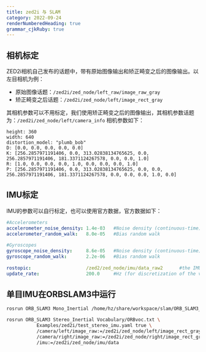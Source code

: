 ```yaml
---
title: zed2i 与 SLAM
category: 2022-09-24
renderNumberedHeading: true
grammar_cjkRuby: true
---
```




## 相机标定
ZED2i相机自己发布的话题中，带有原始图像输出和矫正畸变之后的图像输出。以左目相机为例：
- 原始图像话题：`/zed2i/zed_node/left_raw/image_raw_gray`
- 矫正畸变之后话题：`/zed2i/zed_node/left/image_rect_gray`

其相机参数可以不用标定，我们使用矫正畸变之后的图像输出，其相机参数话题为：`/zed2i/zed_node/left/camera_info`
相机参数如下：

``` 
height: 360
width: 640
distortion_model: "plumb_bob"
D: [0.0, 0.0, 0.0, 0.0, 0.0]
K: [256.2857971191406, 0.0, 313.02838134765625, 0.0, 256.2857971191406, 181.3371124267578, 0.0, 0.0, 1.0]
R: [1.0, 0.0, 0.0, 0.0, 1.0, 0.0, 0.0, 0.0, 1.0]
P: [256.2857971191406, 0.0, 313.02838134765625, 0.0, 0.0, 256.2857971191406, 181.3371124267578, 0.0, 0.0, 0.0, 1.0, 0.0]

```

## IMU标定
IMU的参数可以自行标定，也可以使用官方数据，官方数据如下：

``` yaml
#Accelerometers
accelerometer_noise_density: 1.4e-03   #Noise density (continuous-time)
accelerometer_random_walk:   8.0e-05   #Bias random walk
 
#Gyroscopes
gyroscope_noise_density:     8.6e-05   #Noise density (continuous-time)
gyroscope_random_walk:       2.2e-06   #Bias random walk
 
rostopic:                    /zed2/zed_node/imu/data_raw2      #the IMU ROS topic
update_rate:                 200.0     #Hz (for discretization of the values above)
```

## 单目IMU在ORBSLAM3中运行

``` bash
rosrun ORB_SLAM3 Mono_Inertial /home/hz/share/workspace/slam/ORB_SLAM3_NOETIC/Vocabulary/ORBvoc.txt /mnt/share/workspace/slam/ORB_SLAM3_NOETIC/Examples/ROS/ORB_SLAM3/vio.yaml /usb_cam/image_raw:=/zed2i/zed_node/left/image_rect_gray /imu:=/zed2i/zed_node/imu/data
```


``` bash
rosrun ORB_SLAM3 Stereo_Inertial Vocabulary/ORBvoc.txt \
           Examples/zed2i/test_stereo_imu.yaml true \
           /camera/left/image_raw:=/zed2i/zed_node/left/image_rect_gray \
           /camera/right/image_raw:=/zed2i/zed_node/right/image_rect_gray \
           /imu:=/zed2i/zed_node/imu/data
```